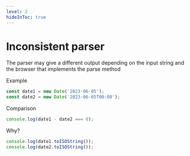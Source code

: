 ```yaml
---
level: 2
hideInToc: true
---
```


# Inconsistent parser

The parser may give a different output depending on the input string and the browser that implements the parse method

<v-click>

Example
```js
const date1 = new Date('2023-06-05');
const date2 = new Date('2023-06-05T00:00');
```
</v-click>

<v-click>

Comparison
```js
console.log(date1 - date2 === 0);

```
</v-click>

<v-click>

Why?
```js
console.log(date1.toISOString());
console.log(date2.toISOString());
```
</v-click>
